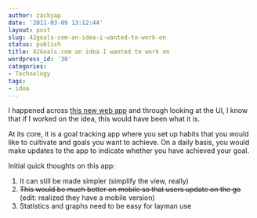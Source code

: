 ```yaml
---
author: zackyap
date: '2011-03-09 13:12:44'
layout: post
slug: 42goals-com-an-idea-i-wanted-to-work-on
status: publish
title: 42Goals.com an idea I wanted to work on
wordpress_id: '30'
categories:
- Technology
tags:
- idea
---
```


<!-- [![42goals](http://zackyap.com/wp-content/uploads/2011/03/goals42-300x136.jpg)](http://zackyap.com/wp-content/uploads/2011/03/goals42.jpg)
 -->
  
I happened across [this new web app](http://www.42goals.com) and through looking at the UI, I know that if I worked on the idea, this would have been what it is.

At its core, it is a goal tracking app where you set up habits that you would like to cultivate and goals you want to achieve. On a daily basis, you would make updates to the app to indicate whether you have achieved your goal.

Initial quick thoughts on this app:

  1. It can still be made simpler (simplify the view, really)
  2. <del>This would be much better on mobile so that users update on the go</del> (edit: realized they have a mobile version)
  3. Statistics and graphs need to be easy for layman use

